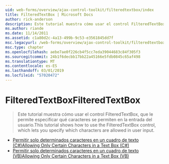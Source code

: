```yaml
---
uid: web-forms/overview/ajax-control-toolkit/filteredtextbox/index
title: FilteredTextBox | Microsoft Docs
author: rick-anderson
description: Este tutorial muestra cómo usar el control FilteredTextBox, que le permite especificar qué caracteres se permiten en la entrada del usuario.
ms.author: riande
ms.date: 11/14/2011
ms.assetid: c1a80d2c-4a13-499b-9c53-e3561845dd7f
msc.legacyurl: /web-forms/overview/ajax-control-toolkit/filteredtextbox
msc.type: chapter
ms.openlocfilehash: aebe7ae0f226cb4f5cc7eda39044683c84f305f3
ms.sourcegitcommit: 24b1f6decbb17bb22a45166e5fdb0845c65af498
ms.translationtype: MT
ms.contentlocale: es-ES
ms.lasthandoff: 03/01/2019
ms.locfileid: "57020472"
---
```

<a name="filteredtextbox"></a><span data-ttu-id="42102-103">FilteredTextBox</span><span class="sxs-lookup"><span data-stu-id="42102-103">FilteredTextBox</span></span>
====================
> <span data-ttu-id="42102-104">Este tutorial muestra cómo usar el control FilteredTextBox, que le permite especificar qué caracteres se permiten en la entrada del usuario.</span><span class="sxs-lookup"><span data-stu-id="42102-104">This tutorial shows how to use the FilteredTextBox control, which lets you specify which characters are allowed in user input.</span></span>


- [<span data-ttu-id="42102-105">Permitir solo determinados caracteres en un cuadro de texto (C#)</span><span class="sxs-lookup"><span data-stu-id="42102-105">Allowing Only Certain Characters in a Text Box (C#)</span></span>](allowing-only-certain-characters-in-a-text-box-cs.md)
- [<span data-ttu-id="42102-106">Permitir solo determinados caracteres en un cuadro de texto (VB)</span><span class="sxs-lookup"><span data-stu-id="42102-106">Allowing Only Certain Characters in a Text Box (VB)</span></span>](allowing-only-certain-characters-in-a-text-box-vb.md)
